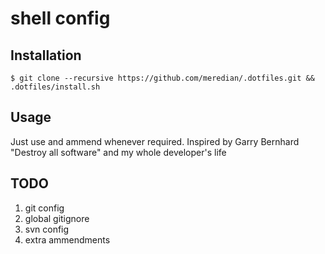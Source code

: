 shell config
============

## Installation
 
    $ git clone --recursive https://github.com/meredian/.dotfiles.git && .dotfiles/install.sh

## Usage

Just use and ammend whenever required. Inspired by Garry Bernhard "Destroy all software" and my whole developer's life

## TODO

1. git config
2. global gitignore
3. svn config
4. extra ammendments
